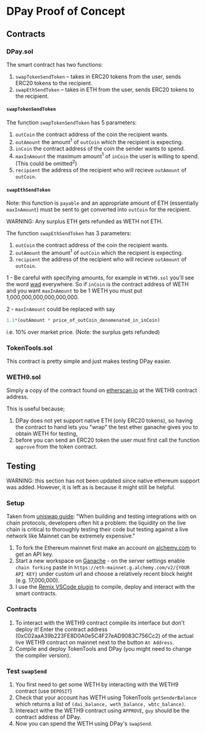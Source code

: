 # DPay Proof of Concept

## Contracts

### DPay.sol

The smart contract has two functions:

1. `swapTokenSendToken` – takes in ERC20 tokens from the user, sends ERC20 tokens to the recipient.
2. `swapEthSendToken` – takes in ETH from the user, sends ERC20 tokens to the recipient.

#### `swapTokenSendToken`

The function `swapTokenSendToken` has 5 parameters:

1. `outCoin` the contract address of the coin the recipient wants.
2. `outAmount` the amount<sup>1</sup> of `outCoin` which the recipient is expecting.
3. `inCoin` the contract address of the coin the sender wants to spend.
4. `maxInAmount` the maximum amount<sup>1</sup> of `inCoin` the user is willing to spend. (This could be omitted<sup>2</sup>)
5. `recipient` the address of the recipient who will recieve `outAmount` of `outCoin`.

#### `swapEthSendToken`

Note: this function is `payable` and an appropriate amount of ETH (essentially `maxInAmount`) must be sent to get converted into `outCoin` for the recipient.

WARNING: Any surplus ETH gets refunded as WETH not ETH.

The function `swapEthSendToken` has 3 parameters:

1. `outCoin` the contract address of the coin the recipient wants.
2. `outAmount` the amount<sup>1</sup> of `outCoin` which the recipient is expecting.
3. `recipient` the address of the recipient who will recieve `outAmount` of `outCoin`.

1 - Be careful with specifying amounts, for example in `WETH9.sol` you'll see the word [wad](https://ethereum.stackexchange.com/questions/27101/what-does-wadstand-for) everywhere. So if `inCoin` is the contract address of WETH and you want `maxInAmount` to be 1 WETH you must put 1,000,000,000,000,000,000.

2 - `maxInAmount` could be replaced with say

```python
1.1*(outAmount * price_of_outCoin_denomenated_in_inCoin)
```

i.e. 10% over market price. (Note: the surplus gets refunded)

### TokenTools.sol

This contract is pretty simple and just makes testing DPay easier.

### WETH9.sol

Simply a copy of the contract found on [etherscan.io](https://etherscan.io/address/0xC02aaA39b223FE8D0A0e5C4F27eAD9083C756Cc2#code) at the WETH9 contract address.

This is useful because;

1. DPay does not yet support native ETH (only ERC20 tokens), so having the contract to hand lets you "wrap" the test ether ganache gives you to obtain WETH for testing,
2. before you can send an ERC20 token the user must first call the function `approve` from the token contract.

## Testing

WARNING: this section has not been updated since native ethereum support was added. However, it is left as is because it might still be helpful.

### Setup

Taken from [uniswap guide](https://docs.uniswap.org/contracts/v3/guides/local-environment): "When building and testing integrations with on chain protocols, developers often hit a problem: the liquidity on the live chain is critical to thoroughly testing their code but testing against a live network like Mainnet can be extremely expensive."

1. To fork the Ethereum mainnet first make an account on [alchemy.com](https://www.alchemy.com) to get an API key.
2. Start a new workspace on [Ganache](https://trufflesuite.com/docs/ganache/) - on the server settings enable `chain forking` paste in `https://eth-mainnet.g.alchemy.com/v2/{YOUR API KEY}` under custom url and choose a relatively recent block height (e.g. 17,000,000).
3. I use the [Remix VSCode plugin](https://marketplace.visualstudio.com/items?itemName=RemixProject.ethereum-remix) to compile, deploy and interact with the smart contracts.

### Contracts

1. To interact with the WETH9 contract compile its interface but don't deploy it! Enter the contract address (0xC02aaA39b223FE8D0A0e5C4F27eAD9083C756Cc2) of the actual live WETH9 contract on mainnet next to the button `At Address`.
2. Compile and deploy TokenTools and DPay (you might need to change the compiler version).

### Test `swapSend`

1. You first need to get some WETH by interacting with the WETH9 contract (use `DEPOSIT`)
2. Check that your account has WETH using TokenTools `getSenderBalance` which returns a list of `(dai_balance, weth_balance, wbtc_balance)`.
3. Intereact withe the WETH9 contract using `APPROVE`, `guy` should be the contract address of DPay.
4. Now you can spend the WETH using DPay's `swapSend`.
